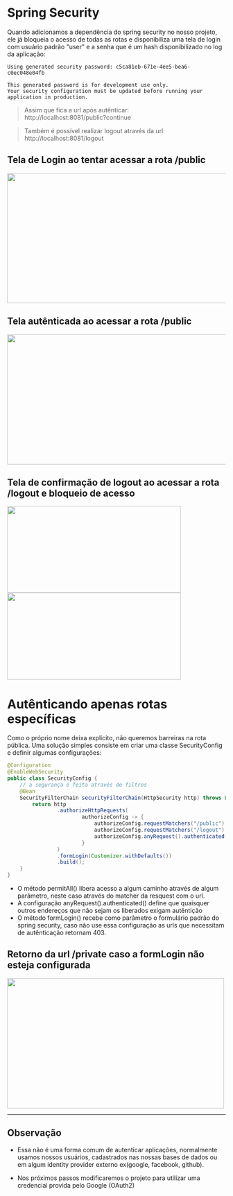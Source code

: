 # Spring Security

Quando adicionamos a dependência do spring security no nosso projeto, ele já bloqueia o acesso de todas as rotas e disponibiliza uma tela de login com usuário padrão "user" e a senha que é um hash disponibilizado no log da aplicação:

```
Using generated security password: c5ca81eb-671e-4ee5-bea6-c0ec048e04fb

This generated password is for development use only. 
Your security configuration must be updated before running your application in production.
```
> Assim que fica a url após autênticar:<br>
> http://localhost:8081/public?continue 

> Também é possível realizar logout através da url: <br>
> http://localhost:8081/logout

## Tela de Login ao tentar acessar a rota /public
<img src="C:\Users\NYBC\dev\java\java-studies\concepts\spring-security\security-demo\assets\img.png" width="600" height="300">

## Tela autênticada ao acessar a rota /public
<img src="C:\Users\NYBC\dev\java\java-studies\concepts\spring-security\security-demo\assets\img_1.png" width="600" height="300">

## Tela de confirmação de logout ao acessar a rota /logout e bloqueio de acesso
<img src="C:\Users\NYBC\dev\java\java-studies\concepts\spring-security\security-demo\assets\img_2.png" width="400" height="200">
<img src="C:\Users\NYBC\dev\java\java-studies\concepts\spring-security\security-demo\assets\img_3.png" width="400" height="200">

# Autênticando apenas rotas específicas

Como o próprio nome deixa explicito, não queremos barreiras na rota pública. Uma solução simples consiste em criar uma classe SecurityConfig e definir algumas configurações:
```java
@Configuration
@EnableWebSecurity
public class SecurityConfig {
    // a segurança é feita através de filtros
    @Bean
    SecurityFilterChain securityFilterChain(HttpSecurity http) throws Exception{
        return http
                .authorizeHttpRequests(
                        authorizeConfig -> {
                            authorizeConfig.requestMatchers("/public").permitAll(); // permite a rota public
                            authorizeConfig.requestMatchers("/logout").permitAll();
                            authorizeConfig.anyRequest().authenticated(); // exige autênticação em todas as rotas 
                        }
                )
                .formLogin(Customizer.withDefaults())
                .build();
    }
}
```
- O método permitAll() libera acesso a algum caminho através de algum parâmetro, neste caso através do matcher da resquest com o url.
- A configuração anyRequest().authenticated() define que quaisquer outros endereços que não sejam os liberados exigam autêntição
- O método formLogin() recebe como parâmetro o formulário padrão do spring security, caso não use essa configuração as urls que necessitam de autênticação retornam 403.

## Retorno da url /private caso a formLogin não esteja configurada
<img src="C:\Users\NYBC\dev\java\java-studies\concepts\spring-security\security-demo\assets\img_4.png" width="500" height="300">

<hr>

## Observação
- Essa não é uma forma comum de autenticar aplicações, normalmente usamos nossos usuários, cadastrados nas nossas bases de dados ou em algum identity provider externo ex(google, facebook, github).

- Nos próximos passos modificaremos o projeto para utilizar uma credencial provida pelo Google (OAuth2)


